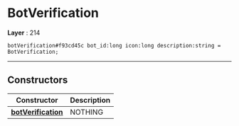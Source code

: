 # BotVerification

**Layer** : 214

```tl
botVerification#f93cd45c bot_id:long icon:long description:string = BotVerification;
```

---

## Constructors

| Constructor | Description |
| :---: | :--- |
| [**botVerification**](constructor/botVerification) | NOTHING |